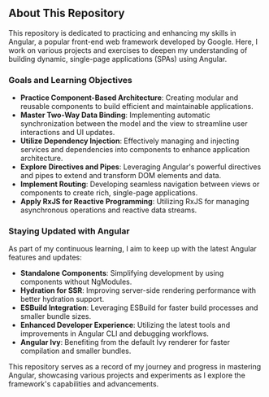 ## About This Repository

This repository is dedicated to practicing and enhancing my skills in Angular, a popular front-end web framework developed by Google. Here, I work on various projects and exercises to deepen my understanding of building dynamic, single-page applications (SPAs) using Angular.

### Goals and Learning Objectives

- **Practice Component-Based Architecture**: Creating modular and reusable components to build efficient and maintainable applications.
- **Master Two-Way Data Binding**: Implementing automatic synchronization between the model and the view to streamline user interactions and UI updates.
- **Utilize Dependency Injection**: Effectively managing and injecting services and dependencies into components to enhance application architecture.
- **Explore Directives and Pipes**: Leveraging Angular's powerful directives and pipes to extend and transform DOM elements and data.
- **Implement Routing**: Developing seamless navigation between views or components to create rich, single-page applications.
- **Apply RxJS for Reactive Programming**: Utilizing RxJS for managing asynchronous operations and reactive data streams.

### Staying Updated with Angular

As part of my continuous learning, I aim to keep up with the latest Angular features and updates:

- **Standalone Components**: Simplifying development by using components without NgModules.
- **Hydration for SSR**: Improving server-side rendering performance with better hydration support.
- **ESBuild Integration**: Leveraging ESBuild for faster build processes and smaller bundle sizes.
- **Enhanced Developer Experience**: Utilizing the latest tools and improvements in Angular CLI and debugging workflows.
- **Angular Ivy**: Benefiting from the default Ivy renderer for faster compilation and smaller bundles.

This repository serves as a record of my journey and progress in mastering Angular, showcasing various projects and experiments as I explore the framework's capabilities and advancements.
